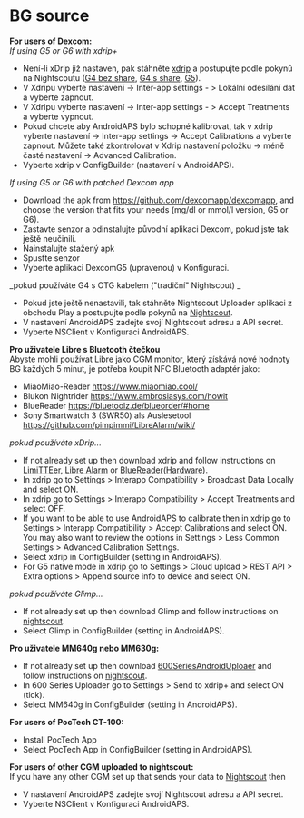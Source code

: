 # BG source

**For users of Dexcom:**  
_If using G5 or G6 with xdrip+_  


* Není-li xDrip již nastaven, pak stáhněte [xdrip](https://github.com/NightscoutFoundation/xDrip) a postupujte podle pokynů na Nightscoutu ([G4 bez share](http://www.nightscout.info/wiki/welcome/nightscout-with-xdrip-wireless-bridge), [G4 s share](http://www.nightscout.info/wiki/welcome/nightscout-with-xdrip-and-dexcom-share-wireless), [G5](http://www.nightscout.info/wiki/welcome/nightscout-with-xdrip-and-dexcom-share-wireless/xdrip-with-g5-support)).
* V Xdripu vyberte nastavení -> Inter-app settings - > Lokální odesílání dat a vyberte zapnout.
* V Xdripu vyberte nastavení -> Inter-app settings - > Accept Treatments a vyberte vypnout.
* Pokud chcete aby AndroidAPS bylo schopné kalibrovat, tak v xdrip vyberte nastavení -> Inter-app settings -> Accept Calibrations a vyberte zapnout. Můžete také zkontrolovat v Xdrip nastavení položku -> méně časté nastavení -> Advanced Calibration.
* Vyberte xdrip v ConfigBuilder (nastavení v AndroidAPS).

_If using G5 or G6 with patched Dexcom app_  


* Download the apk from <https://github.com/dexcomapp/dexcomapp>, and choose the version that fits your needs (mg/dl or mmol/l version, G5 or G6).
* Zastavte senzor a odinstalujte původní aplikaci Dexcom, pokud jste tak ještě neučinili.
* Nainstalujte stažený apk
* Spusťte senzor
* Vyberte aplikaci DexcomG5 (upravenou) v Konfiguraci.

_pokud používáte G4 s OTG kabelem ("tradiční" Nightscout) _  


* Pokud jste ještě nenastavili, tak stáhněte Nightscout Uploader aplikaci z obchodu Play a postupujte podle pokynů na [Nightscout](http://www.nightscout.info/wiki/welcome/basic-requirements).
* V nastavení AndroidAPS zadejte svojí Nightscout adresu a API secret.
* Vyberte NSClient v Konfiguraci AndroidAPS.

**Pro uživatele Libre s Bluetooth čtečkou**   
Abyste mohli používat Libre jako CGM monitor, který získává nové hodnoty BG každých 5 minut, je potřeba koupit NFC Bluetooth adaptér jako:

* MiaoMiao-Reader <https://www.miaomiao.cool/>
* Blukon Nightrider <https://www.ambrosiasys.com/howit>
* BlueReader <https://bluetoolz.de/blueorder/#home>
* Sony Smartwatch 3 (SWR50) als Auslesetool <https://github.com/pimpimmi/LibreAlarm/wiki/>

_pokud používáte xDrip..._  


* If not already set up then download xdrip and follow instructions on [LimiTTEer](https://github.com/JoernL/LimiTTer), [Libre Alarm](https://github.com/pimpimmi/LibreAlarm/wiki) or [BlueReader](https://unendlichkeit.net/wordpress/?p=680&lang=en)([Hardware](https://bluetoolz.de/wordpress/)).
* In xdrip go to Settings > Interapp Compatibility > Broadcast Data Locally and select ON.
* In xdrip go to Settings > Interapp Compatibility > Accept Treatments and select OFF.
* If you want to be able to use AndroidAPS to calibrate then in xdrip go to Settings > Interapp Compatibility > Accept Calibrations and select ON. You may also want to review the options in Settings > Less Common Settings > Advanced Calibration Settings.
* Select xdrip in ConfigBuilder (setting in AndroidAPS).
* For G5 native mode in xdrip go to Settings > Cloud upload > REST API > Extra options > Append source info to device and select ON.

_pokud používáte Glimp..._  


* If not already set up then download Glimp and follow instructions on [nightscout](http://www.nightscout.info/wiki/welcome/nightscout-for-libre).
* Select Glimp in ConfigBuilder (setting in AndroidAPS).

**Pro uživatele MM640g nebo MM630g:**  


* If not already set up then download [600SeriesAndroidUploaer](http://pazaan.github.io/600SeriesAndroidUploader/) and follow instructions on [nightscout](http://www.nightscout.info/wiki/welcome/nightscout-and-medtronic-640g).
* In 600 Series Uploader go to Settings > Send to xdrip+ and select ON (tick).
* Select MM640g in ConfigBuilder (setting in AndroidAPS).

**For users of PocTech CT-100:**  


* Install PocTech App
* Select PocTech App in ConfigBuilder (setting in AndroidAPS).

**For users of other CGM uploaded to nightscout:**  
If you have any other CGM set up that sends your data to [Nightscout](http://www.nightscout.info) then  


* V nastavení AndroidAPS zadejte svojí Nightscout adresu a API secret.
* Vyberte NSClient v Konfiguraci AndroidAPS.